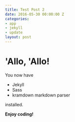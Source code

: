 ```yaml
---
title: Test Post 2
date: 2016-05-30 00:00:00 Z
categories:
- app
- jekyll
- update
layout: post
---
```


# 'Allo, 'Allo!

You now have

- Jekyll
- Sass
- kramdown markdown parser

installed.

**Enjoy coding!**
